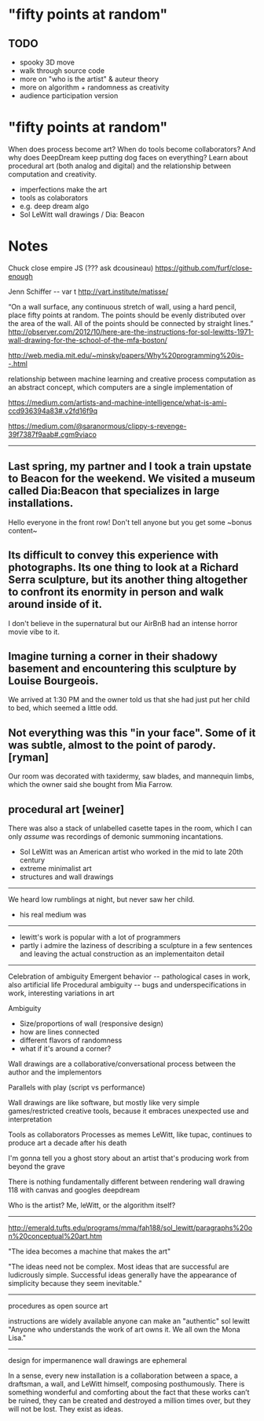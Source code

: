 # "fifty points at random"

## TODO
- spooky 3D move
- walk through source code
- more on "who is the artist" & auteur theory
- more on algorithm + randomness as creativity
- audience participation version



"fifty points at random"
========================
When does process become art? When do tools become collaborators? And why does DeepDream keep putting dog faces on everything? Learn about procedural art (both analog and digital) and the relationship between computation and creativity.

- imperfections make the art
- tools as colaborators
- e.g. deep dream algo
- Sol LeWitt wall drawings / Dia: Beacon

# Notes

Chuck close empire JS (??? ask dcousineau)
https://github.com/furf/close-enough

Jenn Schiffer -- var t http://vart.institute/matisse/


“On a wall surface, any
continuous stretch of wall,
using a hard pencil, place
fifty points at random.
The points should be evenly
distributed over the area
of the wall. All of the
points should be connected
by straight lines.”
http://observer.com/2012/10/here-are-the-instructions-for-sol-lewitts-1971-wall-drawing-for-the-school-of-the-mfa-boston/

http://web.media.mit.edu/~minsky/papers/Why%20programming%20is--.html

relationship between machine learning and creative process
computation as an abstract concept, which computers are a single implementation of


https://medium.com/artists-and-machine-intelligence/what-is-ami-ccd936394a83#.v2fd16f9q

https://medium.com/@saranormous/clippy-s-revenge-39f7387f9aab#.cgm9viaco

---

Last spring, my partner and I took a train upstate to Beacon for the weekend. We visited a museum called Dia:Beacon that specializes in large installations.
---
Hello everyone in the front row! Don't tell anyone but you get some ~bonus content~

Its difficult to convey this experience with photographs. Its one thing to look at a Richard Serra sculpture, but its another thing altogether to confront its enormity in person and walk around inside of it.
---
I don't believe in the supernatural but our AirBnB had an intense horror movie vibe to it.

Imagine turning a corner in their shadowy basement and encountering this sculpture by Louise Bourgeois.
---
We arrived at 1:30 PM and the owner told us that she had just put her child to bed, which seemed a little odd.

Not everything was this "in your face". Some of it was subtle, almost to the point of parody. [ryman]
---
Our room was decorated with taxidermy, saw blades, and mannequin limbs, which the owner said she bought from Mia Farrow.

procedural art [weiner]
---
There was also a stack of unlabelled casette tapes in the room, which I can only _assume_ was recordings of demonic summoning incantations.

- Sol LeWitt was an American artist who worked in the mid to late 20th century
- extreme minimalist art
- structures and wall drawings
---
We heard low rumblings at night, but never saw her child.

- his real medium was
---

- lewitt's work is popular with a lot of programmers
- partly i admire the laziness of describing a sculpture in a few sentences and leaving the actual construction as an implementaiton detail
---

Celebration of ambiguity
Emergent behavior -- pathological cases in work, also artificial life
Procedural ambiguity -- bugs and underspecifications in work, interesting variations in art

Ambiguity
- Size/proportions of wall (responsive design)
- how are lines connected
- different flavors of randomness
- what if it's around a corner?

Wall drawings are a collaborative/conversational process between the author and the implementors

Parallels with play (script vs performance)

Wall drawings are like software, but mostly like very simple games/restricted creative tools, because it embraces unexpected use and interpretation


Tools as collaborators
Processes as memes
LeWitt, like tupac, continues to produce art a decade after his death

I'm gonna tell you a ghost story about an artist that's producing work from beyond the grave

There is nothing fundamentally different between rendering wall drawing 118 with canvas and googles deepdream

Who is the artist? Me, leWitt, or the algorithm itself?

---
http://emerald.tufts.edu/programs/mma/fah188/sol_lewitt/paragraphs%20on%20conceptual%20art.htm

"The idea becomes a machine that makes the art"

"The ideas need not be complex. Most ideas that are successful are ludicrously simple. Successful ideas generally have the appearance of simplicity because they seem inevitable."

---

procedures as open source art

instructions are widely available
anyone can make an "authentic" sol lewitt
"Anyone who understands the work of art owns it. We all own the Mona Lisa."

---

design for impermanence
wall drawings are ephemeral

 In a sense, every new installation is a collaboration between a space, a draftsman, a wall, and LeWitt himself, composing posthumously. There is something wonderful and comforting about the fact that these works can’t be ruined, they can be created and destroyed a million times over, but they will not be lost. They exist as ideas.

